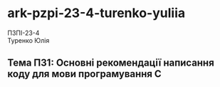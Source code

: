 # ark-pzpi-23-4-turenko-yuliia  
ПЗПІ-23-4  
Туренко Юлія  

Тема ПЗ1: Основні рекомендації написання коду для мови програмування C  
---  
